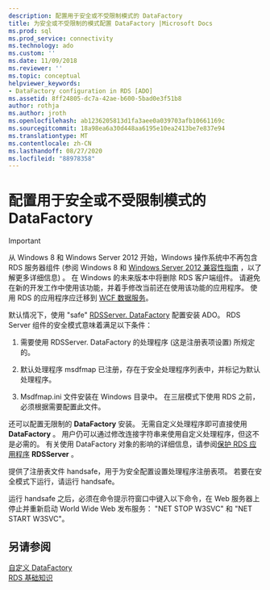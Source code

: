 ```yaml
---
description: 配置用于安全或不受限制模式的 DataFactory
title: 为安全或不受限制的模式配置 DataFactory |Microsoft Docs
ms.prod: sql
ms.prod_service: connectivity
ms.technology: ado
ms.custom: ''
ms.date: 11/09/2018
ms.reviewer: ''
ms.topic: conceptual
helpviewer_keywords:
- DataFactory configuration in RDS [ADO]
ms.assetid: 8ff24805-dc7a-42ae-b600-5bad0e3f51b8
author: rothja
ms.author: jroth
ms.openlocfilehash: ab1236205813d1fa3aee0a039703afb10661169c
ms.sourcegitcommit: 18a98ea6a30d448aa6195e10ea2413be7e837e94
ms.translationtype: MT
ms.contentlocale: zh-CN
ms.lasthandoff: 08/27/2020
ms.locfileid: "88978358"
---
```

# <a name="configuring-datafactory-for-safe-or-unrestricted-modes"></a>配置用于安全或不受限制模式的 DataFactory
> [!IMPORTANT]
>  从 Windows 8 和 Windows Server 2012 开始，Windows 操作系统中不再包含 RDS 服务器组件 (参阅 Windows 8 和 [Windows Server 2012 兼容性指南](https://www.microsoft.com/download/details.aspx?id=27416) ，以了解更多详细信息) 。 在 Windows 的未来版本中将删除 RDS 客户端组件。 请避免在新的开发工作中使用该功能，并着手修改当前还在使用该功能的应用程序。 使用 RDS 的应用程序应迁移到 [WCF 数据服务](https://go.microsoft.com/fwlink/?LinkId=199565)。  
  
 默认情况下，使用 "safe" [RDSServer. DataFactory](../../reference/rds-api/datafactory-object-rdsserver.md) 配置安装 ADO。 RDS Server 组件的安全模式意味着满足以下条件：  
  
1.  需要使用 RDSServer. DataFactory 的处理程序 (这是注册表项设置) 所规定的。  
  
2.  默认处理程序 msdfmap 已注册，存在于安全处理程序列表中，并标记为默认处理程序。  
  
3.  Msdfmap.ini 文件安装在 Windows 目录中。 在三层模式下使用 RDS 之前，必须根据需要配置此文件。  
  
 还可以配置无限制的 **DataFactory** 安装。 无需自定义处理程序即可直接使用**DataFactory** 。 用户仍可以通过修改连接字符串来使用自定义处理程序，但这不是必需的。 有关使用 DataFactory 对象的影响的详细信息，请参阅[保护 RDS 应用程序](./securing-rds-applications.md) **RDSServer** 。  
  
 提供了注册表文件 handsafe，用于为安全配置设置处理程序注册表项。 若要在安全模式下运行，请运行 handsafe。  
  
 运行 handsafe 之后，必须在命令提示符窗口中键入以下命令，在 Web 服务器上停止并重新启动 World Wide Web 发布服务： "NET STOP W3SVC" 和 "NET START W3SVC"。  
  
## <a name="see-also"></a>另请参阅  
 [自定义 DataFactory](./datafactory-customization.md)   
 [RDS 基础知识](./rds-fundamentals.md)